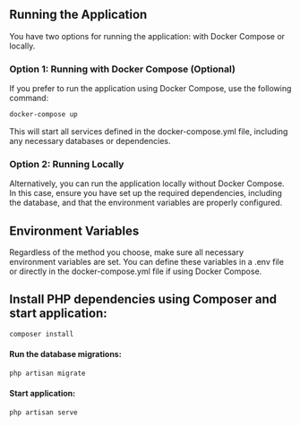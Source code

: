 ## Running the Application

You have two options for running the application: with Docker Compose or locally.

### Option 1: Running with Docker Compose (Optional)

If you prefer to run the application using Docker Compose, use the following command:

```bash
docker-compose up
```

This will start all services defined in the docker-compose.yml file, including any necessary databases or dependencies.

### Option 2: Running Locally

Alternatively, you can run the application locally without Docker Compose. In this case, ensure you have set up the required dependencies, including the database, and that the environment variables are properly configured.

## Environment Variables

Regardless of the method you choose, make sure all necessary environment variables are set. You can define these variables in a .env file or directly in the docker-compose.yml file if using Docker Compose.

## Install PHP dependencies using Composer and start application:

```bash
composer install
```

#### Run the database migrations:

```bash
php artisan migrate
```

#### Start application:

```bash
php artisan serve
```
